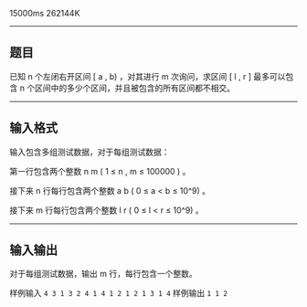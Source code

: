  15000ms  262144K
*****************
## **题目**
已知 n 个左闭右开区间 [ a , b) ，对其进行 m 次询问，求区间 [ l , r ] 最多可以包含 n 个区间中的多少个区间，并且被包含的所有区间都不相交。

*************

## **输入格式**

输入包含多组测试数据，对于每组测试数据：

第一行包含两个整数 n m ( 1 ≤ n , m ≤ 100000 ) 。

接下来 n 行每行包含两个整数 a b ( 0 ≤ a < b ≤ 10^9) 。

接下来 m 行每行包含两个整数 l r ( 0 ≤ l < r ≤ 10^9) 。

***************

## **输入输出**

对于每组测试数据，输出 m 行，每行包含一个整数。

样例输入
`
4 3
1 3
2 4
1 4
1 2
1 2
1 3
1 4
`
样例输出
`
1
1
2
`
